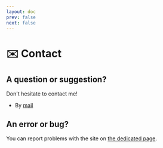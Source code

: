 ```yaml
---
layout: doc
prev: false
next: false
---
```


# ✉️ Contact

## A question or suggestion?

Don't hesitate to contact me!

- By [mail](mailto:paulinegilg@protonmail.com?subject=CaraDoc%20-%20Contact)

## An error or bug?

You can report problems with the site on [the dedicated page](/en/bug).